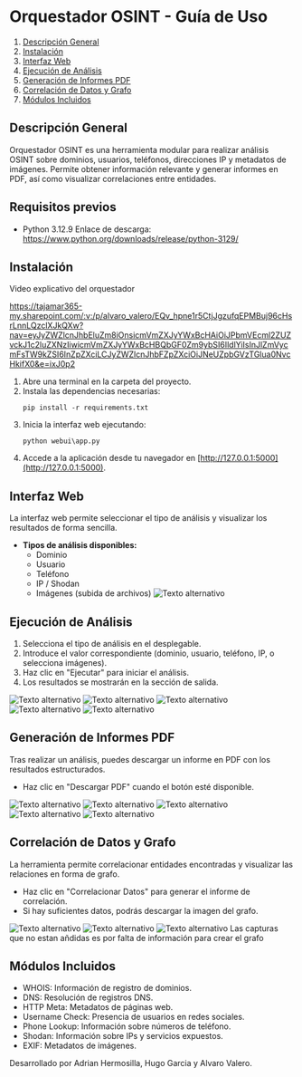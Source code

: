 # Orquestador OSINT - Guía de Uso
1. [Descripción General](#descripción-general)  
2. [Instalación](#instalación)  
3. [Interfaz Web](#interfaz-web)  
4. [Ejecución de Análisis](#ejecución-de-análisis)  
5. [Generación de Informes PDF](#generación-de-informes-pdf)  
6. [Correlación de Datos y Grafo](#correlación-de-datos-y-grafo)  
7. [Módulos Incluidos](#módulos-incluidos) 

## Descripción General

Orquestador OSINT es una herramienta modular para realizar análisis OSINT sobre dominios, usuarios, teléfonos, direcciones IP y metadatos de imágenes. Permite obtener información relevante y generar informes en PDF, así como visualizar correlaciones entre entidades.

## Requisitos previos
 - Python 3.12.9
Enlace de descarga: https://www.python.org/downloads/release/python-3129/
## Instalación
Video explicativo del orquestador

https://tajamar365-my.sharepoint.com/:v:/p/alvaro_valero/EQv_hpne1r5CtjJgzufqEPMBuj96cHsrLnnLQzclXJkQXw?nav=eyJyZWZlcnJhbEluZm8iOnsicmVmZXJyYWxBcHAiOiJPbmVEcml2ZUZvckJ1c2luZXNzIiwicmVmZXJyYWxBcHBQbGF0Zm9ybSI6IldlYiIsInJlZmVycmFsTW9kZSI6InZpZXciLCJyZWZlcnJhbFZpZXciOiJNeUZpbGVzTGlua0NvcHkifX0&e=ixJ0p2

1. Abre una terminal en la carpeta del proyecto.
2. Instala las dependencias necesarias:
   ```
   pip install -r requirements.txt
   ```
3. Inicia la interfaz web ejecutando:
   ```
   python webui\app.py
   ```
4. Accede a la aplicación desde tu navegador en [http://127.0.0.1:5000](http://127.0.0.1:5000).


## Interfaz Web

La interfaz web permite seleccionar el tipo de análisis y visualizar los resultados de forma sencilla.

- **Tipos de análisis disponibles:**
  - Dominio
  - Usuario
  - Teléfono
  - IP / Shodan
  - Imágenes (subida de archivos)
![Texto alternativo](images/1.png)



## Ejecución de Análisis

1. Selecciona el tipo de análisis en el desplegable.
2. Introduce el valor correspondiente (dominio, usuario, teléfono, IP, o selecciona imágenes).
3. Haz clic en "Ejecutar" para iniciar el análisis.
4. Los resultados se mostrarán en la sección de salida.

![Texto alternativo](images/2.png)
![Texto alternativo](images/6.png)
![Texto alternativo](images/9.png)
![Texto alternativo](images/11.png)
![Texto alternativo](images/14.png)


## Generación de Informes PDF

Tras realizar un análisis, puedes descargar un informe en PDF con los resultados estructurados.

- Haz clic en "Descargar PDF" cuando el botón esté disponible.

![Texto alternativo](images/3.png)
![Texto alternativo](images/7.png)
![Texto alternativo](images/10.png)
![Texto alternativo](images/12.png)
![Texto alternativo](images/15.png)


## Correlación de Datos y Grafo

La herramienta permite correlacionar entidades encontradas y visualizar las relaciones en forma de grafo.

- Haz clic en "Correlacionar Datos" para generar el informe de correlación.
- Si hay suficientes datos, podrás descargar la imagen del grafo.

![Texto alternativo](images/5.png)
![Texto alternativo](images/8.png)
![Texto alternativo](images/13.png)
Las capturas que no estan añdidas es por falta de información para crear el grafo

## Módulos Incluidos

- WHOIS: Información de registro de dominios.
- DNS: Resolución de registros DNS.
- HTTP Meta: Metadatos de páginas web.
- Username Check: Presencia de usuarios en redes sociales.
- Phone Lookup: Información sobre números de teléfono.
- Shodan: Información sobre IPs y servicios expuestos.
- EXIF: Metadatos de imágenes.




Desarrollado por Adrian Hermosilla, Hugo Garcia y Alvaro Valero.

